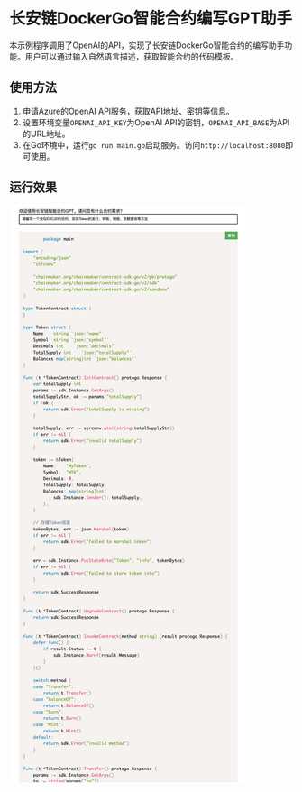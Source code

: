 # 长安链DockerGo智能合约编写GPT助手
本示例程序调用了OpenAI的API，实现了长安链DockerGo智能合约的编写助手功能。用户可以通过输入自然语言描述，获取智能合约的代码模板。

## 使用方法
1. 申请Azure的OpenAI API服务，获取API地址、密钥等信息。
2. 设置环境变量`OPENAI_API_KEY`为OpenAI API的密钥，`OPENAI_API_BASE`为API的URL地址。
3. 在Go环境中，运行`go run main.go`启动服务。访问`http://localhost:8080`即可使用。

## 运行效果
![效果截图](./cm-contract-gpt-demo.png)